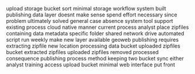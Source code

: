 upload storage bucket sort minimal storage workflow system built publishing data layer doesnt make sense spend effort necessary since problem ultimately solved general case absence system tool support existing process cloud native manner current process analyst place zipfiles containing data metadata specific folder shared network drive automated script run weekly make new layer available geoweb publishing requires extracting zipfile new location processing data bucket uploaded zipfiles bucket extracted zipfiles uploaded zipfiles removed processed consequence publishing process method keeping two bucket sync either analyst training access upload bucket minimal web interface put front